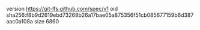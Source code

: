 version https://git-lfs.github.com/spec/v1
oid sha256:f8b9d2619ebd73268b26a17bae05a875356f51cb085677159b6d387aac0a108a
size 6860
